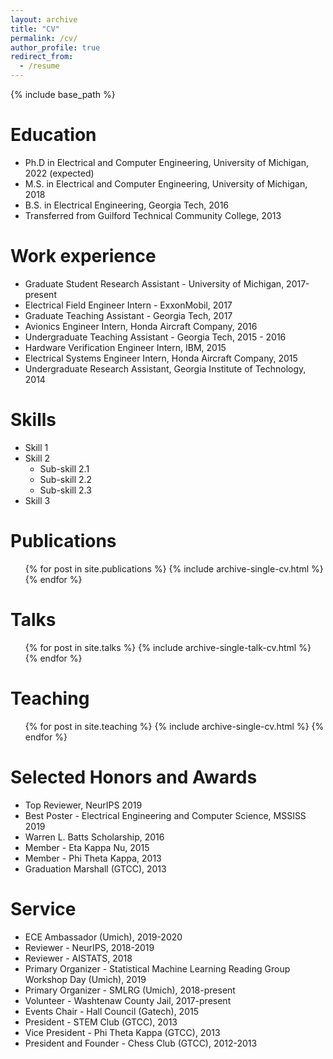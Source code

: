 ```yaml
---
layout: archive
title: "CV"
permalink: /cv/
author_profile: true
redirect_from:
  - /resume
---
```


{% include base_path %}

Education
======
* Ph.D in Electrical and Computer Engineering, University of Michigan, 2022 (expected) 
* M.S. in Electrical and Computer Engineering, University of Michigan, 2018
* B.S. in Electrical Engineering, Georgia Tech, 2016
* Transferred from Guilford Technical Community College, 2013

Work experience
======
* Graduate Student Research Assistant - University of Michigan, 2017-present
* Electrical Field Engineer Intern - ExxonMobil, 2017
* Graduate Teaching Assistant - Georgia Tech, 2017
* Avionics Engineer Intern, Honda Aircraft Company, 2016
* Undergraduate Teaching Assistant - Georgia Tech, 2015 - 2016
* Hardware Verification Engineer Intern, IBM, 2015
* Electrical Systems Engineer Intern, Honda Aircraft Company, 2015
* Undergraduate Research Assistant, Georgia Institute of Technology, 2014

  
Skills
======
* Skill 1
* Skill 2
  * Sub-skill 2.1
  * Sub-skill 2.2
  * Sub-skill 2.3
* Skill 3

Publications
======
  <ul>{% for post in site.publications %}
    {% include archive-single-cv.html %}
  {% endfor %}</ul>
  
Talks
======
  <ul>{% for post in site.talks %}
    {% include archive-single-talk-cv.html %}
  {% endfor %}</ul>
  
Teaching
======
  <ul>{% for post in site.teaching %}
    {% include archive-single-cv.html %}
  {% endfor %}</ul>
  
Selected Honors and Awards
======
* Top Reviewer, NeurIPS 2019
* Best Poster - Electrical Engineering and Computer Science, MSSISS 2019
* Warren L. Batts Scholarship, 2016
* Member - Eta Kappa Nu, 2015
* Member - Phi Theta Kappa, 2013
* Graduation Marshall (GTCC), 2013

Service
======
* ECE Ambassador (Umich), 2019-2020
* Reviewer - NeurIPS, 2018-2019
* Reviewer - AISTATS, 2018
* Primary Organizer - Statistical Machine Learning Reading Group Workshop Day (Umich), 2019
* Primary Organizer - SMLRG (Umich), 2018-present
* Volunteer - Washtenaw County Jail, 2017-present
* Events Chair - Hall Council (Gatech), 2015
* President - STEM Club (GTCC), 2013
* Vice President - Phi Theta Kappa (GTCC), 2013
* President and Founder - Chess Club (GTCC), 2012-2013


